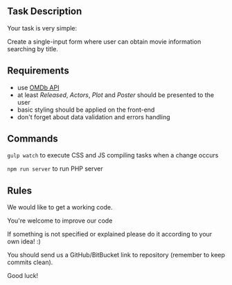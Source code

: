## Task Description

Your task is very simple:

Create a single-input form where user can obtain movie information searching by title. 


## Requirements

- use [OMDb API](http://www.omdbapi.com/)
- at least *Released*, *Actors*, *Plot* and *Poster* should be presented to the user
- basic styling should be applied on the front-end
- don't forget about data validation and errors handling


## Commands

`gulp watch` to execute CSS and JS compiling tasks when a change occurs

`npm run server` to run PHP server


## Rules

We would like to get a working code.

You're welcome to improve our code

If something is not specified or explained please do it according to your own idea! :)

You should send us a GitHub/BitBucket link to repository (remember to keep commits clean).

Good luck!
